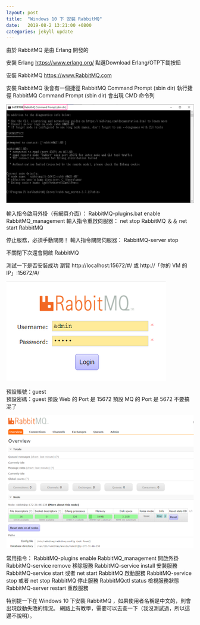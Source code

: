 ```yaml
---
layout: post
title:  "Windows 10 下 安裝 RabbitMQ"
date:   2019-08-2 13:21:00 +0800
categories: jekyll update
---
```


由於 RabbitMQ 是由 Erlang 開發的

安裝 Erlang
https://www.erlang.org/
點選Download Erlang/OTP下載按鈕

安裝 RabbitMQ
https://www.RabbitMQ.com

安裝 RabbitMQ 後會有一個捷徑 RabbitMQ Command Prompt (sbin dir)
執行捷徑 RabbitMQ Command Prompt (sbin dir)
會出現 CMD 命令列

![Alt text](/image/github.io/RabbitMQ02.png)

輸入指令啟用外掛（有網頁介面）：
RabbitMQ-plugins.bat enable RabbitMQ_management
輸入指令重啟伺服器：
net stop RabbitMQ ＆＆ net start RabbitMQ

停止服務，必須手動關閉！
輸入指令關閉伺服器：
RabbitMQ-server stop

不關閉下次還會開啟 RabbitMQ

測試一下是否安裝成功
瀏覽 http://localhost:15672/#/
或
http://「你的 VM 的 IP」:15672/#/

![Alt text](/image/github.io/RabbitMQ00.PNG)

預設賬號：guest      
預設密碼：guest
預設 Web 的 Port 是 15672
預設 MQ 的 Port 是 5672
不要搞混了

![Alt text](/image/github.io/RabbitMQ01.PNG)

常用指令：
RabbitMQ-plugins enable RabbitMQ_management 開啟外掛
RabbitMQ-service remove 移除服務
RabbitMQ-service install 安裝服務
RabbitMQ-service start 或者 net start RabbitMQ 啟動服務
RabbitMQ-service stop 或者 net stop RabbitMQ 停止服務
RabbitMQctl status 檢視服務狀態
RabbitMQ-server restart 重啟服務

特別提一下在 Windows 10 下安裝 RabbitMQ ，如果使用者名稱是中文的，則會出現啟動失敗的情況。
網路上有教學，需要可以去查一下（我沒測試過，所以這邊不說明）。

